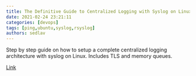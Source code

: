 ```yaml
---
title: The Definitive Guide to Centralized Logging with Syslog on Linux
date: 2021-02-24 23:21:11
categories: [devops]
tags: [ping,ubuntu,syslog,rsyslog]
authors: sedlav
---
```


Step by step guide on how to setup a complete centralized logging architecture with syslog on Linux. Includes TLS and memory queues.

[Link](https://devconnected.com/the-definitive-guide-to-centralized-logging-with-syslog-on-linux/)
